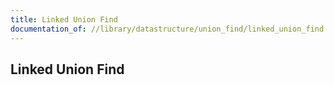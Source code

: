 ```yaml
---
title: Linked Union Find
documentation_of: //library/datastructure/union_find/linked_union_find.hpp
---
```

## Linked Union Find